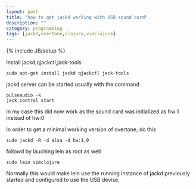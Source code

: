 ```yaml
---
layout: post
title: "how to get jackd working with USB sound card"
description: ""
category: programming
tags: [jackd,overtone,clojure,vimclojure]
---
```

{% include JB/setup %}

Install jackd,qjackctl,jack-tools

    sudo apt-get install jackd qjackctl jack-tools

jackd server can be started usually with the command

    pulseaudio -k
    jack_control start

In my case this did now work as the sound card was initialized
as hw:1 instead of hw:0

In order to get a minimal working version of overtone, do this

    sudo jackd -R -d alsa -d hw:1,0

followd by lauching lein as root as well


    sudo lein vimclojure

Normally this would make lein use the running instance of jackd 
previously started and configured to use the USB devise.
